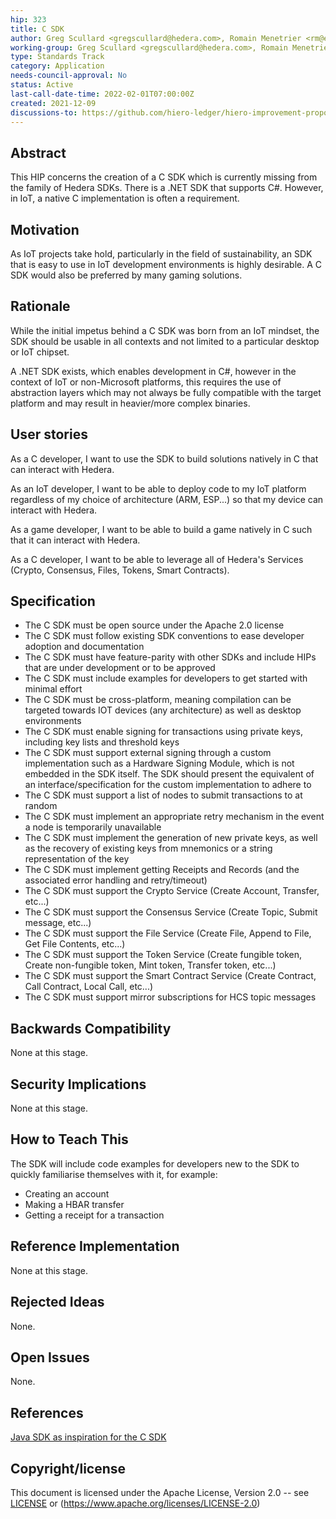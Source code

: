 ```yaml
---
hip: 323
title: C SDK
author: Greg Scullard <gregscullard@hedera.com>, Romain Menetrier <rm@emblock.co>
working-group: Greg Scullard <gregscullard@hedera.com>, Romain Menetrier <rm@emblock.co>
type: Standards Track
category: Application
needs-council-approval: No
status: Active
last-call-date-time: 2022-02-01T07:00:00Z
created: 2021-12-09
discussions-to: https://github.com/hiero-ledger/hiero-improvement-proposals/discussions/325
---
```


## Abstract

This HIP concerns the creation of a C SDK which is currently missing from the family of Hedera SDKs. There is a .NET SDK that supports C#. However, in IoT, a native C implementation is often a requirement.

## Motivation

As IoT projects take hold, particularly in the field of sustainability, an SDK that is easy to use in IoT development environments is highly desirable. A C SDK would also be preferred by many gaming solutions.

## Rationale

While the initial impetus behind a C SDK was born from an IoT mindset, the SDK should be usable in all contexts and not limited to a particular desktop or IoT chipset.

A .NET SDK exists, which enables development in C#, however in the context of IoT or non-Microsoft platforms, this requires the use of abstraction layers which may not always be fully compatible with the target platform and may result in heavier/more complex binaries.

## User stories

As a C developer, I want to use the SDK to build solutions natively in C that can interact with Hedera.

As an IoT developer, I want to be able to deploy code to my IoT platform regardless of my choice of architecture (ARM, ESP...) so that my device can interact with Hedera.

As a game developer, I want to be able to build a game natively in C such that it can interact with Hedera.

As a C developer, I want to be able to leverage all of Hedera's Services (Crypto, Consensus, Files, Tokens, Smart Contracts).

## Specification

* The C SDK must be open source under the Apache 2.0 license
* The C SDK must follow existing SDK conventions to ease developer adoption and documentation
* The C SDK must have feature-parity with other SDKs and include HIPs that are under development or to be approved
* The C SDK must include examples for developers to get started with minimal effort
* The C SDK must be cross-platform, meaning compilation can be targeted towards IOT devices (any architecture) as well as desktop environments
* The C SDK must enable signing for transactions using private keys, including key lists and threshold keys
* The C SDK must support external signing through a custom implementation such as a Hardware Signing Module, which is not embedded in the SDK itself. The SDK should present the equivalent of an interface/specification for the custom implementation to adhere to
* The C SDK must support a list of nodes to submit transactions to at random
* The C SDK must implement an appropriate retry mechanism in the event a node is temporarily unavailable
* The C SDK must implement the generation of new private keys, as well as the recovery of existing keys from mnemonics or a string representation of the key
* The C SDK must implement getting Receipts and Records (and the associated error handling and retry/timeout)
* The C SDK must support the Crypto Service (Create Account, Transfer, etc...)
* The C SDK must support the Consensus Service (Create Topic, Submit message, etc...)
* The C SDK must support the File Service (Create File, Append to File, Get File Contents, etc...)
* The C SDK must support the Token Service (Create fungible token, Create non-fungible token, Mint token, Transfer token, etc...)
* The C SDK must support the Smart Contract Service (Create Contract, Call Contract, Local Call, etc...)
* The C SDK must support mirror subscriptions for HCS topic messages

## Backwards Compatibility

None at this stage.

## Security Implications

None at this stage.

## How to Teach This

The SDK will include code examples for developers new to the SDK to quickly familiarise themselves with it, for example:

* Creating an account
* Making a HBAR transfer
* Getting a receipt for a transaction

## Reference Implementation

None at this stage.

## Rejected Ideas

None.

## Open Issues

None.

## References

[Java SDK as inspiration for the C SDK](https://github.com/hashgraph/hedera-sdk-java)

## Copyright/license

This document is licensed under the Apache License, Version 2.0 -- see [LICENSE](../LICENSE) or (https://www.apache.org/licenses/LICENSE-2.0)

